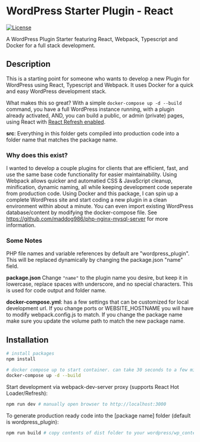 # WordPress Starter Plugin - React

[![License](https://img.shields.io/github/license/maddog986/wordpress-react-plugin-typescript-starter)](./LICENSE)

A WordPress Plugin Starter featuring React, Webpack, Typescript and Docker for a full stack development.

## Description

This is a starting point for someone who wants to develop a new Plugin for WordPress using React, Typescript and Webpack. It uses Docker for a quick and easy WordPress development stack.

What makes this so great? With a simple `docker-compose up -d --build` command, you have a full WordPress instance running, with a plugin already activated, AND, you can build a public, or admin (private) pages, using React with [React Refresh enabled](https://github.com/pmmmwh/react-refresh-webpack-plugin).

**src**: Everything in this folder gets compiled into production code into a folder name that matches the package name.

### Why does this exist?

I wanted to develop a couple plugins for clients that are efficient, fast, and use the same base code functionality for easier maintainability. Using Webpack allows quicker and automatied CSS & JavaScript cleanup, minification, dynamic naming, all while keeping development code seperate from production code. Using Docker and this package, I can spin up a complete WordPress site and start coding a new plugin in a clean environment within about a minute. You can even import existing WordPress database/content by modifying the docker-compose file. See https://github.com/maddog986/php-nginx-mysql-server for more information.

### Some Notes

PHP file names and variable references by default are "wordpress_plugin". This will be replaced dynamically by changing the package.json "name" field.

**package.json** Change `"name"` to the plugin name you desire, but keep it in lowercase, replace spaces with underscore, and no special characters. This is used for code output and folder name.

**docker-compose.yml**: has a few settings that can be customized for local development url. If you change ports or WEBSITE_HOSTNAME you will have to modify webpack.config.js to match. If you change the package name make sure you update the volume path to match the new package name.

## Installation

```sh
# install packages
npm install

# docker compose up to start container. can take 30 seconds to a few minutes to fully start.
docker-compose up -d --build
```

Start development via webpack-dev-server proxy (supports React Hot Loader/Refresh):

```sh
npm run dev # manually open browser to http://localhost:3000

```

To generate production ready code into the [package name] folder (default is wordpress_plugin):

```sh
npm run build # copy contents of dist folder to your wordpress/wp_content/plugins/your_plugin
```
